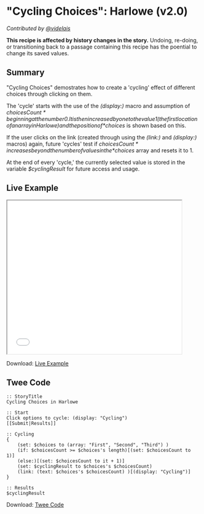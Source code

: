# "Cycling Choices": Harlowe (v2.0)

*Contributed by <a href="https://github.com/videlais">@videlais</a>*

<div class="alert information"><strong>This recipe is affected by history changes in the story.</strong> Undoing, re-doing, or transitioning back to a passage containing this recipe has the poential to change its saved values.</div>

## Summary

"Cycling Choices" demostrates how to create a 'cycling' effect of different choices through clicking on them.

The 'cycle' starts with the use of the *(display:)* macro and assumption of *$choicesCount* beginning at the number 0. It is then increased by one to the value 1 (the first location of an array in Harlowe) and the position of *$choices* is shown based on this. 

If the user clicks on the link (created through using the *(link:)* and *(display:)* macros) again, future 'cycles' test if *$choicesCount* increases beyond the number of values in the *$choices* array and resets it to 1. 

At the end of every 'cycle,' the currently selected value is stored in the variable *$cyclingResult* for future access and usage.

## Live Example

<section>
<iframe src="harlowe_cycling_example.html" height=400 width=90%></iframe>


Download: <a href="harlowe_cycling_example.html" target="_blank">Live Example</a>
</section>

## Twee Code

```
:: StoryTitle
Cycling Choices in Harlowe

:: Start
Click options to cycle: (display: "Cycling")
[[Submit|Results]]

:: Cycling
{
	(set: $choices to (array: "First", "Second", "Third") )
	(if: $choicesCount >= $choices's length)[(set: $choicesCount to 1)]
	(else:)[(set: $choicesCount to it + 1)]
	(set: $cyclingResult to $choices's $choicesCount)
	(link: (text: $choices's $choicesCount) )[(display: "Cycling")]
}

:: Results
$cyclingResult
```

Download: <a href="harlowe_cycling_twee.txt" target="_blank">Twee Code</a>

